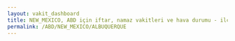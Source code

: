 ```yaml
---
layout: vakit_dashboard
title: NEW_MEXICO, ABD için iftar, namaz vakitleri ve hava durumu - ilçe/eyalet seç
permalink: /ABD/NEW_MEXICO/ALBUQUERQUE
---
```


<script type="text/javascript">
  var GLOBAL_COUNTRY = 'ABD';
  var GLOBAL_CITY = 'NEW_MEXICO';
  var GLOBAL_STATE = 'ALBUQUERQUE';
  var lat = 72;
  var lon = 21;
</script>
